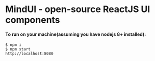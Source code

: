 # MindUI - open-source ReactJS UI components

#### To run on your machine(assuming you have nodejs 8+ installed):

```
$ npm i 
$ npm start
http://localhost:8080
```